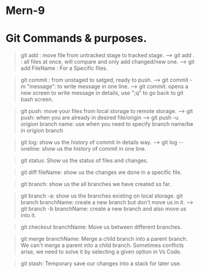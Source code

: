 # Mern-9

# Git Commands & purposes.

> git add : move file from untracked stage to tracked stage.
--> git add . : all files at once, will compare and only add changed/new one.
--> git add FileName : For a Specific files.

> git commit : from unstaged to satged, ready to push.
--> git commit -m "message": to write message in one line.
--> git commit: opens a new screen to write message in details, use ";q" to go back to git bash screen.

> git push: move your files from local storage to remote storage.
--> git push: when you are already in desired file/origin
--> git push -u origion branch name: use when you need to specify branch name/be in origion branch

> git log: show us the history of commit in details way.
--> git log --oneline: show us the history of commit in one line.

> git status: Show us the status of files and changes.

> git diff fileName: show us the changes we done in a specific file.

> git branch: show us the all branches we have created so far.

> git branch -a: show us the branches existing on local storage.
> git branch branchName: create a new branch but don't move us in it.
--> git branch -b branchName: create a new branch and also move us into it.

> git checkout branchName: Move us between different branches.

> git merge branchName: Merge a child branch into a parent branch. We can't merge a parent into a child branch. Sometimes conflicts arise, we need to solve it by selecting a given option in Vs Code.

> git stash: Temporary save our changes into a stack for later use.
